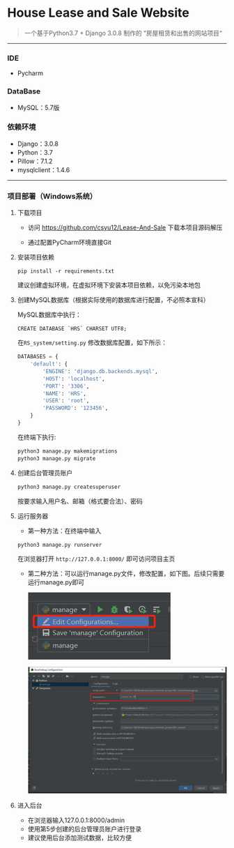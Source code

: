 #  House Lease and Sale Website

> 一个基于Python3.7 + Django 3.0.8 制作的 “房屋租赁和出售的网站项目“

------

### IDE
- Pycharm

### DataBase
- MySQL：5.7版

### 依赖环境
- Django：3.0.8
- Python：3.7
- Pillow：7.1.2
- mysqlclient：1.4.6


------

### 项目部署（Windows系统）

1. 下载项目

    * 访问 https://github.com/csyu12/Lease-And-Sale 下载本项目源码解压

    * 通过配置PyCharm环境直接Git

2. 安装项目依赖

   ```
   pip install -r requirements.txt
   ```
   建议创建虚拟环境，在虚拟环境下安装本项目依赖，以免污染本地包

3. 创建MySQL数据库（根据实际使用的数据库进行配置，不必照本宣科）

    MySQL数据库中执行：

    ```mysql
    CREATE DATABASE `HRS` CHARSET UTF8;
    ```

    在`RS_system/setting.py` 修改数据库配置，如下所示：

    ```python
    DATABASES = {
        'default': {
            'ENGINE': 'django.db.backends.mysql',
            'HOST': 'localhost',
            'PORT': '3306',
            'NAME': 'HRS',
            'USER': 'root',
            'PASSWORD': '123456',
        }
    }
    ```

    在终端下执行:

    ```python
    python3 manage.py makemigrations
    python3 manage.py migrate
    ```

4. 创建后台管理员账户

    ```python
    python3 manage.py createsuperuser
    ```

    按要求输入用户名、邮箱（格式要合法）、密码

5. 运行服务器

   * 第一种方法：在终端中输入

   ```python
   python3 manage.py runserver
   ```

   在浏览器打开 `http://127.0.0.1:8000/` 即可访问项目主页

   * 第二种方法：可以运行manage.py文件，修改配置，如下图。后续只需要运行manage.py即可

     ![Image text](README_IMG/3.png)

     ![Image text](README_IMG/4.png)

6. 进入后台

   - 在浏览器输入127.0.0.1:8000/admin
   - 使用第5步创建的后台管理员账户进行登录
   - 建议使用后台添加测试数据，比较方便